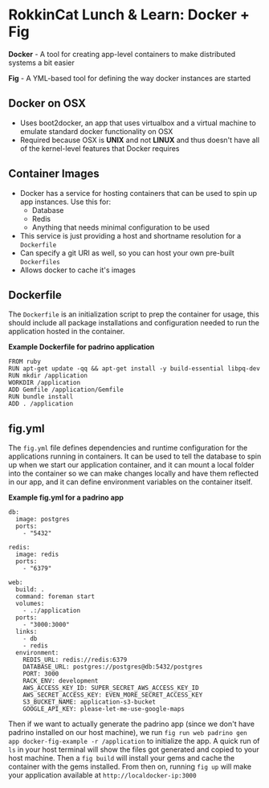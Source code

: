 # RokkinCat Lunch & Learn: Docker + Fig

**Docker** - A tool for creating app-level containers to make distributed systems a bit easier

**Fig** - A YML-based tool for defining the way docker instances are started

## Docker on OSX
 * Uses boot2docker, an app that uses virtualbox and a virtual machine to emulate standard docker functionality on OSX
 * Required because OSX is **UNIX** and not **LINUX** and thus doesn't have all of the kernel-level features that Docker requires

## Container Images
 * Docker has a service for hosting containers that can be used to spin up app instances. Use this for:
   * Database
   * Redis
   * Anything that needs minimal configuration to be used
 * This service is just providing a host and shortname resolution for a `Dockerfile`
 * Can specify a git URI as well, so you can host your own pre-built `Dockerfiles`
 * Allows docker to cache it's images
 
## Dockerfile

The `Dockerfile` is an initialization script to prep the container for usage, this should include
all package installations and configuration needed to run the application hosted in the container.

**Example Dockerfile for padrino application**

```
FROM ruby
RUN apt-get update -qq && apt-get install -y build-essential libpq-dev
RUN mkdir /application
WORKDIR /application
ADD Gemfile /application/Gemfile
RUN bundle install
ADD . /application
```

## fig.yml

The `fig.yml` file defines dependencies and runtime configuration for the applications running in containers. It can be used to tell the database to spin up when we start our application container, and it can mount a local folder into the container so we can make changes locally and have them reflected in our app, and it can define environment variables on the container itself.

**Example fig.yml for a padrino app**

```
db:
  image: postgres
  ports:
    - "5432"

redis:
  image: redis
  ports:
    - "6379"

web:
  build: .
  command: foreman start
  volumes:
    - .:/application
  ports:
    - "3000:3000"
  links:
    - db
    - redis
  environment:
    REDIS_URL: redis://redis:6379
    DATABASE_URL: postgres://postgres@db:5432/postgres
    PORT: 3000
    RACK_ENV: development
    AWS_ACCESS_KEY_ID: SUPER_SECRET_AWS_ACCESS_KEY_ID
    AWS_SECRET_ACCESS_KEY: EVEN_MORE_SECRET_ACCESS_KEY
    S3_BUCKET_NAME: application-s3-bucket
    GOOGLE_API_KEY: please-let-me-use-google-maps
```

Then if we want to actually generate the padrino app (since we don't have padrino installed on our host machine), we run `fig run web padrino gen app docker-fig-example -r /application` to initialize the app. A quick run of `ls` in your host terminal will show the files got generated and copied to your host machine. Then a `fig build` will install your gems and cache the container with the gems installed. From then on, running `fig up` will make your application available at `http://localdocker-ip:3000`
